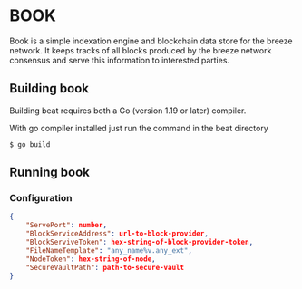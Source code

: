 # BOOK

Book is a simple indexation engine and blockchain data store for the breeze
network. It keeps tracks of all blocks produced by the breeze network consensus
and serve this information to interested parties.

## Building book

Building beat requires both a Go (version 1.19 or later) compiler. 

With go compiler installed just run the command in the beat directory

```shell
$ go build 
```

## Running book

### Configuration

```json
{
	"ServePort": number,
	"BlockServiceAddress": url-to-block-provider,
	"BlockServiveToken": hex-string-of-block-provider-token,
	"FileNameTemplate": "any_name%v.any_ext",
    "NodeToken": hex-string-of-node,
    "SecureVaultPath": path-to-secure-vault
}
```
